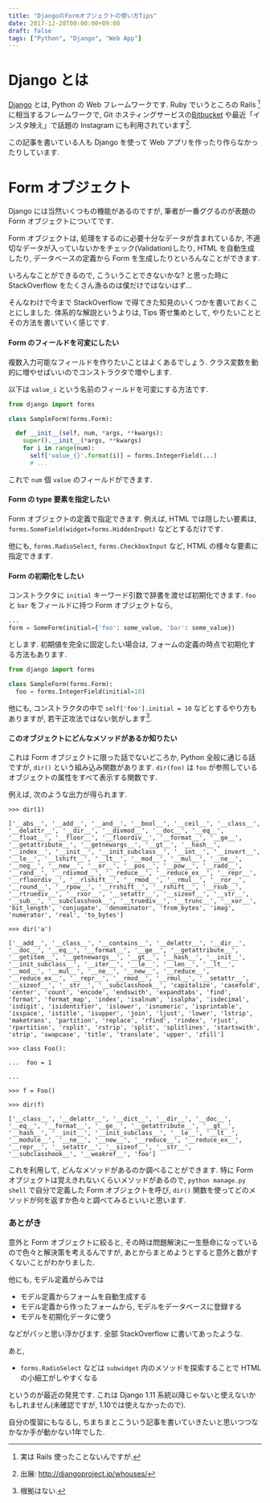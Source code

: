 ```yaml
---
title: "DjangoのFormオブジェクトの使い方Tips"
date: 2017-12-28T00:00:00+09:00
draft: false
tags: ["Python", "Django", "Web App"]
---
```


# Django とは

[Django](https://www.djangoproject.com/) とは, Python の Web フレームワークです. Ruby でいうところの Rails [^1]に相当するフレームワークで, Git ホスティングサービスの[Bitbucket](bitbucket.org) や最近「インスタ映え」で話題の Instagram にも利用されています[^2].

[^1]: 実は Rails 使ったことないんですが.

[^2]: 出展: http://djangoproject.jp/whouses/

この記事を書いている人も Django を使って Web アプリを作ったり作らなかったりしています.

<!-- more -->

# Form オブジェクト

Django には当然いくつもの機能があるのですが, 筆者が一番ググるのが表題の Form オブジェクトについてです.

Form オブジェクトは, 処理をするのに必要十分なデータが含まれているか, 不適切なデータが入っていないかをチェック(Validation)したり, HTML を自動生成したり, データベースの定義から Form を生成したりといろんなことができます.

いろんなことができるので, こういうことできないかな? と思った時に StackOverflow をたくさん漁るのは僕だけではないはず...

そんなわけで今まで StackOverflow で得てきた知見のいくつかを書いておくことにしました. 体系的な解説というよりは, Tips 寄せ集めとして, やりたいこととその方法を書いていく感じです.

#### Form のフィールドを可変にしたい

複数入力可能なフィールドを作りたいことはよくあるでしょう. クラス変数を動的に増やせばいいのでコンストラクタで増やします.

以下は `value_i` という名前のフィールドを可変にする方法です.

```python
from django import forms

class SampleForm(forms.Form):

  def __init__(self, num, *args, **kwargs):
    super().__init__(*args, **kwargs)
    for i in range(num):
      self['value_{}'.format(i)] = forms.IntegerField(...)
      # ...
```

これで `num` 個 `value` のフィールドができます.

#### Form の type 要素を指定したい

Form オブジェクトの定義で指定できます. 例えば, HTML では隠したい要素は, `forms.SomeField(widget=forms.HiddenInput)` などとするだけです.

他にも, `forms.RadioSelect`, `forms.CheckboxInput` など, HTML の様々な要素に指定できます.

#### Form の初期化をしたい

コンストラクタに `initial` キーワード引数で辞書を渡せば初期化できます. `foo` と `bar` をフィールドに持つ Form オブジェクトなら,

```python
...
form = SomeForm(initial={'foo': some_value, 'bar': some_value})
```

とします. 初期値を完全に固定したい場合は, フォームの定義の時点で初期化する方法もあります.

```python
from django import forms

class SampleForm(forms.Form):
  foo = forms.IntegerField(initial=10)

```

他にも, コンストラクタの中で `self['foo'].initial = 10` などとするやり方もありますが, 若干正攻法ではない気がします[^3].

[^3]: 根拠はない.

#### このオブジェクトにどんなメソッドがあるか知りたい

これは Form オブジェクトに限った話でないどころか, Python 全般に通じる話ですが, `dir()` という組み込み関数があります. `dir(foo)` は `foo` が参照しているオブジェクトの属性をすべて表示する関数です.

例えば, 次のような出力が得られます.

```
>>> dir(1)

['__abs__', '__add__', '__and__', '__bool__', '__ceil__', '__class__', '__delattr__', '__dir__', '__divmod__', '__doc__', '__eq__', '__float__', '__floor__', '__floordiv__', '__format__', '__ge__', '__getattribute__', '__getnewargs__', '__gt__', '__hash__', '__index__', '__init__', '__init_subclass__', '__int__', '__invert__', '__le__', '__lshift__', '__lt__', '__mod__', '__mul__', '__ne__', '__neg__', '__new__', '__or__', '__pos__', '__pow__', '__radd__', '__rand__', '__rdivmod__', '__reduce__', '__reduce_ex__', '__repr__', '__rfloordiv__', '__rlshift__', '__rmod__', '__rmul__', '__ror__', '__round__', '__rpow__', '__rrshift__', '__rshift__', '__rsub__', '__rtruediv__', '__rxor__', '__setattr__', '__sizeof__', '__str__', '__sub__', '__subclasshook__', '__truediv__', '__trunc__', '__xor__', 'bit_length', 'conjugate', 'denominator', 'from_bytes', 'imag', 'numerator', 'real', 'to_bytes']

>>> dir('a')

['__add__', '__class__', '__contains__', '__delattr__', '__dir__', '__doc__', '__eq__', '__format__', '__ge__', '__getattribute__', '__getitem__', '__getnewargs__', '__gt__', '__hash__', '__init__', '__init_subclass__', '__iter__', '__le__', '__len__', '__lt__', '__mod__', '__mul__', '__ne__', '__new__', '__reduce__', '__reduce_ex__', '__repr__', '__rmod__', '__rmul__', '__setattr__', '__sizeof__', '__str__', '__subclasshook__', 'capitalize', 'casefold', 'center', 'count', 'encode', 'endswith', 'expandtabs', 'find', 'format', 'format_map', 'index', 'isalnum', 'isalpha', 'isdecimal', 'isdigit', 'isidentifier', 'islower', 'isnumeric', 'isprintable', 'isspace', 'istitle', 'isupper', 'join', 'ljust', 'lower', 'lstrip', 'maketrans', 'partition', 'replace', 'rfind', 'rindex', 'rjust', 'rpartition', 'rsplit', 'rstrip', 'split', 'splitlines', 'startswith', 'strip', 'swapcase', 'title', 'translate', 'upper', 'zfill']

>>> class Foo():

...  foo = 1

... 

>>> f = Foo()

>>> dir(f)

['__class__', '__delattr__', '__dict__', '__dir__', '__doc__', '__eq__', '__format__', '__ge__', '__getattribute__', '__gt__', '__hash__', '__init__', '__init_subclass__', '__le__', '__lt__', '__module__', '__ne__', '__new__', '__reduce__', '__reduce_ex__', '__repr__', '__setattr__', '__sizeof__', '__str__', '__subclasshook__', '__weakref__', 'foo']
```

これを利用して, どんなメソッドがあるのか調べることができます. 特に Form オブジェクトは覚えきれないくらいメソッドがあるので, `python manage.py shell` で自分で定義した Form オブジェクトを呼び, `dir()` 関数を使ってどのメソッドが何を返すか色々と調べてみるといいと思います.

### あとがき

意外と Form オブジェクトに絞ると, その時は問題解決に一生懸命になっているので色々と解決策を考えるんですが, あとからまとめようとすると意外と数がすくないことがわかりました.

他にも, モデル定義がらみでは

- モデル定義からフォームを自動生成する
- モデル定義から作ったフォームから, モデルをデータベースに登録する
- モデルを初期化データに使う

などがパッと思い浮かびます. 全部 StackOverflow に書いてあったような.

あと,

- `forms.RadioSelect` などは `subwidget` 内のメソッドを探索することで HTML の小細工がしやすくなる

というのが最近の発見です. これは Django 1.11 系統以降じゃないと使えないかもしれません(未確認ですが, 1.10では使えなかったので).

自分の復習にもなるし, ちまちまとこういう記事を書いていきたいと思いつつなかなか手が動かない1年でした.
